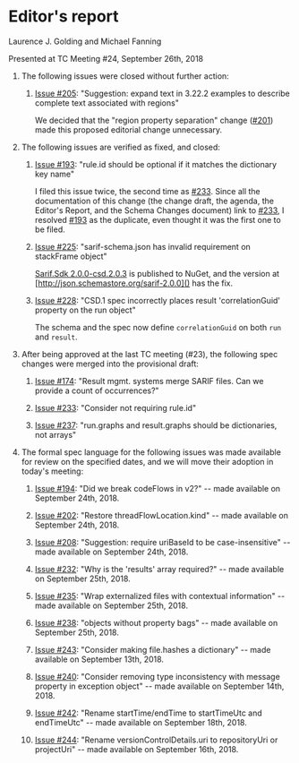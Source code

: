 # Editor's report

Laurence J. Golding and Michael Fanning

Presented at TC Meeting #24, September 26th, 2018

1. The following issues were closed without further action:

    1. [Issue #205](https://github.com/oasis-tcs/sarif-spec/issues/205): "Suggestion: expand text in 3.22.2 examples to describe complete text associated with regions"

        We decided that the "region property separation" change ([#201](https://github.com/oasis-tcs/sarif-spec/issues/201)) made this proposed editorial change unnecessary.

1. The following issues are verified as fixed, and closed:

    1. [Issue #193](https://github.com/oasis-tcs/sarif-spec/issues/193): "rule.id should be optional if it matches the dictionary key name"

        I filed this issue twice, the second time as [#233](https://github.com/oasis-tcs/sarif-spec/issues/233). Since all the documentation of this change (the change draft, the agenda, the Editor's Report, and the Schema Changes document) link to [#233](https://github.com/oasis-tcs/sarif-spec/issues/233), I resolved [#193](https://github.com/oasis-tcs/sarif-spec/issues/193) as the duplicate, even thought it was the first one to be filed.

    1. [Issue #225](https://github.com/oasis-tcs/sarif-spec/issues/225): "sarif-schema.json has invalid requirement on stackFrame object"

        [Sarif.Sdk 2.0.0-csd.2.0.3](https://www.nuget.org/packages/Sarif.Sdk/2.0.0-csd.1.0.3) is published to NuGet, and the version at [http://json.schemastore.org/sarif-2.0.0]() has the fix.

    1. [Issue #228](https://github.com/oasis-tcs/sarif-spec/issues/228): "CSD.1 spec incorrectly places result 'correlationGuid' property on the run object"

        The schema and the spec now define `correlationGuid` on both `run` and `result`.

1. After being approved at the last TC meeting (#23), the following spec changes were merged into the provisional draft:

    1. [Issue #174](https://github.com/oasis-tcs/sarif-spec/issues/174): "Result mgmt. systems merge SARIF files. Can we provide a count of occurrences?"

    1. [Issue #233](https://github.com/oasis-tcs/sarif-spec/issues/233): "Consider not requiring rule.id"

    1. [Issue #237](https://github.com/oasis-tcs/sarif-spec/issues/237): "run.graphs and result.graphs should be dictionaries, not arrays"

1. The formal spec language for the following issues was made available for review on the specified dates, and we will move their adoption in today's meeting:

    1. [Issue #194](https://github.com/oasis-tcs/sarif-spec/issues/194): "Did we break codeFlows in v2?" -- made available on September 24th, 2018.

    1. [Issue #202](https://github.com/oasis-tcs/sarif-spec/issues/202): "Restore threadFlowLocation.kind" -- made available on September 24th, 2018.

    1. [Issue #208](https://github.com/oasis-tcs/sarif-spec/issues/208): "Suggestion: require uriBaseId to be case-insensitive" -- made available on September 24th, 2018.

    1. [Issue #232](https://github.com/oasis-tcs/sarif-spec/issues/232): "Why is the 'results' array required?" -- made available on September 25th, 2018.

    1. [Issue #235](https://github.com/oasis-tcs/sarif-spec/issues/235): "Wrap externalized files with contextual information" -- made available on September 25th, 2018.

    1. [Issue #238](https://github.com/oasis-tcs/sarif-spec/issues/238): "objects without property bags" -- made available on September 25th, 2018.

    1. [Issue #243](https://github.com/oasis-tcs/sarif-spec/issues/243): "Consider making file.hashes a dictionary" -- made available on September 13th, 2018.

    1. [Issue #240](https://github.com/oasis-tcs/sarif-spec/issues/240): "Consider removing type inconsistency with message property in exception object" -- made available on September 14th, 2018.

    1. [Issue #242](https://github.com/oasis-tcs/sarif-spec/issues/242): "Rename startTime/endTime to startTimeUtc and endTimeUtc" -- made available on September 18th, 2018.

    1. [Issue #244](https://github.com/oasis-tcs/sarif-spec/issues/244): "Rename versionControlDetails.uri to repositoryUri or projectUri" -- made available on September 16th, 2018.